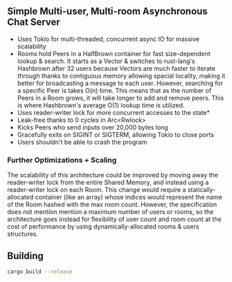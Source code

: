 ## Simple Multi-user, Multi-room Asynchronous Chat Server

+ Uses Tokio for multi-threaded, concurrent async IO for massive scalability
+ Rooms hold Peers in a HalfBrown container for fast size-dependent lookup & 
  search. It starts as a Vector & switches to rust-lang's Hashbrown after 32 
  users because Vectors are much faster to iterate through thanks to 
  contiguous memory allowing spacial locality, making it better for 
  broadcasting a message to each user. However, searching for a specific Peer 
  is takes O(n) time. This means that as the number of Peers in a Room grows, 
  it will take longer to add and remove peers. This is where Hashbrown's average 
  O(1) lookup time is utilized.
+ Uses reader-writer lock for more concurrent accesses to the state*
+ Leak-free thanks to 0 cycles in Arc<Rwlock<T>>
+ Kicks Peers who send inputs over 20,000 bytes long
+ Gracefully exits on SIGINT or SIGTERM, allowing Tokio to close ports
+ Users shouldn't be able to crash the program

### Further Optimizations + Scaling
The scalability of this architecture could be improved by moving away the 
reader-writer lock from the entire Shared Memory, and instead using a 
reader-writer lock on each Room. This change would require a statically-allocated
container (like an array) whose indices would represent the name of the Room hashed 
with the max room count. However, the specification does not mention
mention a maximum number of users or rooms, so the architecture goes instead for
flexibility of user count and room count at the cost of performance by using 
dynamically-allocated rooms & users structures.

## Building
```sh
cargo build --release
```